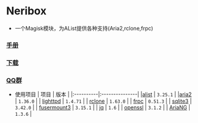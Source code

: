# Neribox
- 一个Magisk模块，为AList提供各种支持(Aria2,rclone,frpc)
### [手册](https://kazamataneri.tech)
### [下载](https://cloud.kazamataneri.tech)
### [QQ群](http://qm.qq.com/cgi-bin/qm/qr?_wv=1027&k=5B08rKiTBpZTBWMJLv5h3E_yPeDNzHMW&authKey=lMSH9XkRR0XJBy4BHxQXCwW2NXhqUb7%2FwJsk7gpV0JGlx2otuBIcxkxIPUttZXGN&noverify=0&group_code=309226937)
- 使用项目
| 项目 | 版本     |
|:----------|:---------------|
|[alist](https://alist.nn.ci/)        | `3.25.1` |
|[aria2](https://github.com/aria2/aria2)        | `1.36.0`  |
| [lighttpd](https://lighttpd.net/) | `1.4.71`  |
| [rclone](https://rclone.org/)   | `1.63.0`  |
| [frpc](https://github.com/fatedier/frp)         | `0.51.3`  |
| [sqlite3](https://sqlite.org/)      | `3.42.0`   |
| [fusermount3](https://github.com/libfuse/libfuse) | `3.15.1` |
| [jq](https://github.com/jqlang/jq) | `1.6` |
| [openssl](https://www.openssl.org/)  | `3.1.2` |
| [AriaNG](https://github.com/mayswind/AriaNg) | `1.3.6` |
